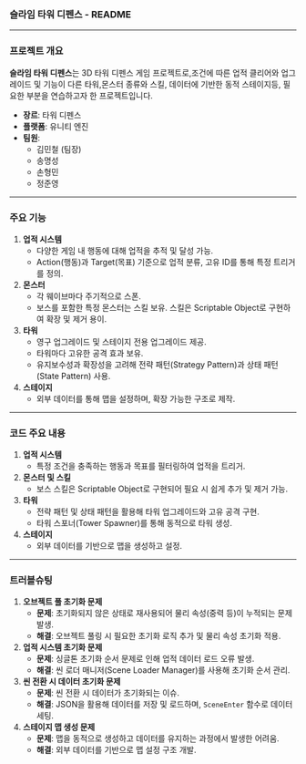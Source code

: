 ### 슬라임 타워 디펜스 - README

---

### **프로젝트 개요**

**슬라임 타워 디펜스**는 3D 타워 디펜스 게임 프로젝트로,조건에 따른 업적 클리어와 업그레이드 및 기능이 다른 타워,몬스터 종류와 스킬, 데이터에 기반한 동적 스테이지등, 필요한 부분을 연습하고자 한 프로젝트입니다.

- **장르**: 타워 디펜스
- **플랫폼**: 유니티 엔진
- **팀원**:
    - 김민철 (팀장)
    - 송명성
    - 손형민
    - 정준영

---

### **주요 기능**

1. **업적 시스템**
    - 다양한 게임 내 행동에 대해 업적을 추적 및 달성 가능.
    - Action(행동)과 Target(목표) 기준으로 업적 분류, 고유 ID를 통해 특정 트리거를 정의.
2. **몬스터**
    - 각 웨이브마다 주기적으로 스폰.
    - 보스를 포함한 특정 몬스터는 스킬 보유. 스킬은 Scriptable Object로 구현하여 확장 및 제거 용이.
3. **타워**
    - 영구 업그레이드 및 스테이지 전용 업그레이드 제공.
    - 타워마다 고유한 공격 효과 보유.
    - 유지보수성과 확장성을 고려해 전략 패턴(Strategy Pattern)과 상태 패턴(State Pattern) 사용.
4. **스테이지**
    - 외부 데이터를 통해 맵을 설정하며, 확장 가능한 구조로 제작.

---

### **코드 주요 내용**

1. **업적 시스템**
    - 특정 조건을 충족하는 행동과 목표를 필터링하여 업적을 트리거.
2. **몬스터 및 스킬**
    - 보스 스킬은 Scriptable Object로 구현되어 필요 시 쉽게 추가 및 제거 가능.
3. **타워**
    - 전략 패턴 및 상태 패턴을 활용해 타워 업그레이드와 고유 공격 구현.
    - 타워 스포너(Tower Spawner)를 통해 동적으로 타워 생성.
4. **스테이지**
    - 외부 데이터를 기반으로 맵을 생성하고 설정.

---

### **트러블슈팅**

1. **오브젝트 풀 초기화 문제**
    - **문제**: 초기화되지 않은 상태로 재사용되어 물리 속성(중력 등)이 누적되는 문제 발생.
    - **해결**: 오브젝트 풀링 시 필요한 초기화 로직 추가 및 물리 속성 초기화 적용.
2. **업적 시스템 초기화 문제**
    - **문제**: 싱글톤 초기화 순서 문제로 인해 업적 데이터 로드 오류 발생.
    - **해결**: 씬 로더 매니저(Scene Loader Manager)를 사용해 초기화 순서 관리.
3. **씬 전환 시 데이터 초기화 문제**
    - **문제**: 씬 전환 시 데이터가 초기화되는 이슈.
    - **해결**: JSON을 활용해 데이터를 저장 및 로드하며, `SceneEnter` 함수로 데이터 세팅.
4. **스테이지 맵 생성 문제**
    - **문제**: 맵을 동적으로 생성하고 데이터를 유지하는 과정에서 발생한 어려움.
    - **해결**: 외부 데이터를 기반으로 맵 설정 구조 개발.
